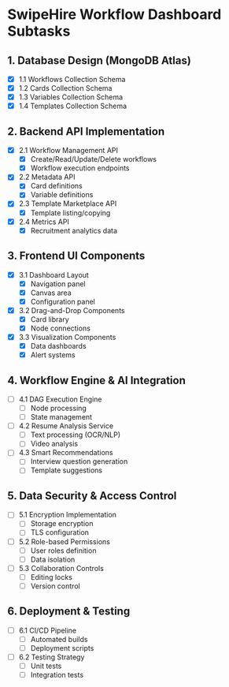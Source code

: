 
# SwipeHire Workflow Dashboard Subtasks

## 1. Database Design (MongoDB Atlas)
- [x] 1.1 Workflows Collection Schema
- [x] 1.2 Cards Collection Schema
- [x] 1.3 Variables Collection Schema
- [x] 1.4 Templates Collection Schema

## 2. Backend API Implementation
- [x] 2.1 Workflow Management API
  - [x] Create/Read/Update/Delete workflows
  - [x] Workflow execution endpoints
- [x] 2.2 Metadata API
  - [x] Card definitions
  - [x] Variable definitions
- [x] 2.3 Template Marketplace API
  - [x] Template listing/copying
- [x] 2.4 Metrics API
  - [x] Recruitment analytics data

## 3. Frontend UI Components
- [x] 3.1 Dashboard Layout
  - [x] Navigation panel
  - [x] Canvas area
  - [x] Configuration panel
- [x] 3.2 Drag-and-Drop Components
  - [x] Card library
  - [x] Node connections
- [x] 3.3 Visualization Components
  - [x] Data dashboards
  - [x] Alert systems

## 4. Workflow Engine & AI Integration
- [ ] 4.1 DAG Execution Engine
  - [ ] Node processing
  - [ ] State management
- [ ] 4.2 Resume Analysis Service
  - [ ] Text processing (OCR/NLP)
  - [ ] Video analysis
- [ ] 4.3 Smart Recommendations
  - [ ] Interview question generation
  - [ ] Template suggestions

## 5. Data Security & Access Control
- [ ] 5.1 Encryption Implementation
  - [ ] Storage encryption
  - [ ] TLS configuration
- [ ] 5.2 Role-based Permissions
  - [ ] User roles definition
  - [ ] Data isolation
- [ ] 5.3 Collaboration Controls
  - [ ] Editing locks
  - [ ] Version control

## 6. Deployment & Testing
- [ ] 6.1 CI/CD Pipeline
  - [ ] Automated builds
  - [ ] Deployment scripts
- [ ] 6.2 Testing Strategy
  - [ ] Unit tests
  - [ ] Integration tests
